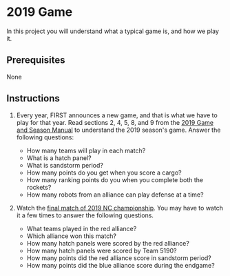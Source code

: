 # 2019 Game

In this project you will understand what a typical game is, and how we play it.

## Prerequisites

None

## Instructions

1. Every year, FIRST announces a new game, and that is what we have to play for that year. Read sections 2, 4, 5, 8, and 9 from the [2019 Game and Season Manual](https://www.firstinspires.org/resource-library/frc/competition-manual-qa-system) to understand the 2019 season's game. Answer the following questions:
    - How many teams will play in each match?
    - What is a hatch panel?
    - What is sandstorm period?
    - How many points do you get when you score a cargo?
    - How many ranking points do you when you complete both the rockets?
    - How many robots from an alliance can play defense at a time?

1. Watch the [final match of 2019 NC championship](https://www.thebluealliance.com/match/2019nccmp_f1m1). You may have to watch it a few times to answer the following questions.
    - What teams played in the red alliance?
    - Which alliance won this match?
    - How many hatch panels were scored by the red alliance?
    - How many hatch panels were scored by Team 5190?
    - How many points did the red alliance score in sandstorm period?
    - How many points did the blue alliance score during the endgame?
